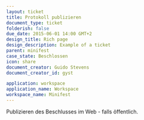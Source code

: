 ```yaml
---
layout: ticket
title: Protokoll publizieren
document_type: ticket
folderish: false
due_date: 2015-06-01 14:00 GMT+2
design_title: Rich page
design_description: Example of a ticket
parent: minifest
case_state: Beschlossen
icon: share
document_creator: Guido Stevens
document_creator_id: gyst

application: workspace
application_name: Workspace
workspace_name: Minifest
---
```


Publizieren des Beschlusses im Web - falls öffentlich.
